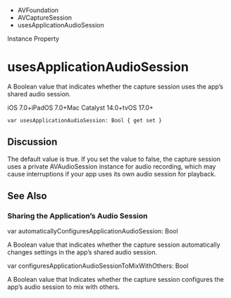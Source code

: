 

- AVFoundation
- AVCaptureSession
-  usesApplicationAudioSession 

Instance Property

# usesApplicationAudioSession

A Boolean value that indicates whether the capture session uses the app’s shared audio session.

iOS 7.0+iPadOS 7.0+Mac Catalyst 14.0+tvOS 17.0+

``` source
var usesApplicationAudioSession: Bool { get set }
```

## Discussion

The default value is true. If you set the value to false, the capture session uses a private AVAudioSession instance for audio recording, which may cause interruptions if your app uses its own audio session for playback.

## See Also

### Sharing the Application’s Audio Session

var automaticallyConfiguresApplicationAudioSession: Bool

A Boolean value that indicates whether the capture session automatically changes settings in the app’s shared audio session.

var configuresApplicationAudioSessionToMixWithOthers: Bool

A Boolean value that Indicates whether the capture session configures the app’s audio session to mix with others.

